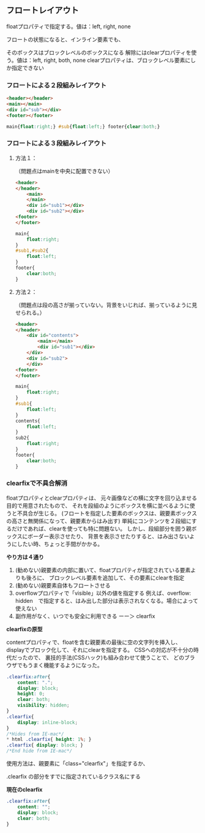 ## フロートレイアウト

floatプロパティで指定する。値は：left, right, none

フロートの状態になると、インライン要素でも、

そのボックスはブロックレベルのボックスになる
解除にはclearプロパティを使う。値は：left, right, both, none
clearプロパティは、ブロックレベル要素にしか指定できない



### フロートによる２段組みレイアウト

```html
<header></header>
<main></main>
<div id="sub"></div>
<footer></footer>
```

```css
main{float:right;} #sub{float:left;} footer{clear:both;}
```



### フロートによる３段組みレイアウト

1. 方法１：

   （問題点はmainを中央に配置できない）

   ```html
   <header>
   </header>
       <main>
       </main>
       <div id="sub1"></div>
       <div id="sub2"></div>
   <footer>
   </footer>
   ```

   ```css
   main{
       float:right;
   }
   #sub1,#sub2{
       float:left;
   }
   footer{
       clear:both;
   }
   ```

2. 方法２：

   （問題点は段の高さが揃っていない。背景をいじれば、揃っているように見せられる。）

   ```html
   <header>
   </header>
       <div id="contents">
           <main></main>
           <div id="sub1"></div>
       </div>
       <div id="sub2">
       </div>
   <footer>
   </footer>
   ```

   ```css
   main{
       float:right;
   }
   #sub1{
       float:left;
   }
   contents{
       float:left;
   }
   sub2{
       float:right;
   }
   footer{
       clear:both;
   }
   ```



### clearfixで不具合解消

floatプロパティとclearプロパティは、
元々画像などの横に文字を回り込ませる目的で用意されたもので、
それを段組のようにボックスを横に並べるように使うと不具合が生じる。
(フロートを指定した要素のボックスは、親要素ボックスの高さと無関係になって、親要素からはみ出す)
単純にコンテンツを２段組にするだけであれば、clearを使っても特に問題ない。
しかし、段組部分を囲う親ボックスにボーダー表示させたり、
背景を表示させたりすると、はみ出さないようにしたい時、ちょっと手間がかかる。



**やり方は４通り**

1. (勧めない)親要素の内部に置いて、floatプロパティが指定されている要素よりも後ろに、
   ブロックレベル要素を追加して、その要素にclearを指定
2. (勧めない)親要素自体もフロートさせる
3. overflowプロパティで「visible」以外の値を指定する 例えば、overflow: hidden　で指定すると、はみ出した部分は表示されなくなる。場合によって使えない
4. 副作用がなく、いつでも安全に利用できる ーー＞ clearfix



**clearfixの原型**

contentプロパティで、floatを含む親要素の最後に空の文字列を挿入し、
displayでブロック化して、それにclearを指定する。
CSSへの対応が不十分の時代だったので、
裏技的手法(CSSハック)も組み合わせて使うことで、
どのブラウザでもうまく機能するようになった。

```css
.clearfix:after{
    content: ".";
    display: block;
    height: 0;
    clear: both;
    visibility: hidden;
}
.clearfix{
    display: inline-block;
}
/*Hides from IE-mac*/
* html .clearfix{ height: 1%; }
.clearfix{ display: block; }
/*End hide from IE-mac*/
```

使用方法は、親要素に「class="clearfix"」を指定するか、

.clearfix の部分をすでに指定されているクラス名にする



**現在のclearfix**

```css
.clearfix:after{
    content: "";
    display: block;
    clear: both;
}
```








































